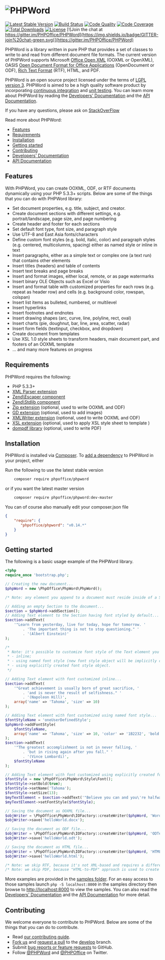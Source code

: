 # ![PHPWord](https://rawgit.com/PHPOffice/PHPWord/develop/docs/images/phpword.svg "PHPWord")

[![Latest Stable Version](https://poser.pugx.org/phpoffice/phpword/v/stable.png)](https://packagist.org/packages/phpoffice/phpword)
[![Build Status](https://travis-ci.org/PHPOffice/PHPWord.svg?branch=master)](https://travis-ci.org/PHPOffice/PHPWord)
[![Code Quality](https://scrutinizer-ci.com/g/PHPOffice/PHPWord/badges/quality-score.png?s=b5997ce59ac2816b4514f3a38de9900f6d492c1d)](https://scrutinizer-ci.com/g/PHPOffice/PHPWord/)
[![Code Coverage](https://scrutinizer-ci.com/g/PHPOffice/PHPWord/badges/coverage.png?s=742a98745725c562955440edc8d2c39d7ff5ae25)](https://scrutinizer-ci.com/g/PHPOffice/PHPWord/)
[![Total Downloads](https://poser.pugx.org/phpoffice/phpword/downloads.png)](https://packagist.org/packages/phpoffice/phpword)
[![License](https://poser.pugx.org/phpoffice/phpword/license.png)](https://packagist.org/packages/phpoffice/phpword)
[![Join the chat at https://gitter.im/PHPOffice/PHPWord](https://img.shields.io/badge/GITTER-join%20chat-green.svg)](https://gitter.im/PHPOffice/PHPWord)

PHPWord is a library written in pure PHP that provides a set of classes to write to and read from different document file formats. The current version of PHPWord supports Microsoft [Office Open XML](http://en.wikipedia.org/wiki/Office_Open_XML) (OOXML or OpenXML), OASIS [Open Document Format for Office Applications](http://en.wikipedia.org/wiki/OpenDocument) (OpenDocument or ODF), [Rich Text Format](http://en.wikipedia.org/wiki/Rich_Text_Format) (RTF), HTML, and PDF.

PHPWord is an open source project licensed under the terms of [LGPL version 3](https://github.com/PHPOffice/PHPWord/blob/develop/COPYING.LESSER). PHPWord is aimed to be a high quality software product by incorporating [continuous integration](https://travis-ci.org/PHPOffice/PHPWord) and [unit testing](http://phpoffice.github.io/PHPWord/coverage/develop/). You can learn more about PHPWord by reading the [Developers' Documentation](http://phpword.readthedocs.org/) and the [API Documentation](http://phpoffice.github.io/PHPWord/docs/develop/).

If you have any questions, please ask on [StackOverFlow](https://stackoverflow.com/questions/tagged/phpword)

Read more about PHPWord:

- [Features](#features)
- [Requirements](#requirements)
- [Installation](#installation)
- [Getting started](#getting-started)
- [Contributing](#contributing)
- [Developers' Documentation](http://phpword.readthedocs.org/)
- [API Documentation](http://phpoffice.github.io/PHPWord/docs/master/)

## Features

With PHPWord, you can create OOXML, ODF, or RTF documents dynamically using your PHP 5.3.3+ scripts. Below are some of the things that you can do with PHPWord library:

- Set document properties, e.g. title, subject, and creator.
- Create document sections with different settings, e.g. portrait/landscape, page size, and page numbering
- Create header and footer for each sections
- Set default font type, font size, and paragraph style
- Use UTF-8 and East Asia fonts/characters
- Define custom font styles (e.g. bold, italic, color) and paragraph styles (e.g. centered, multicolumns, spacing) either as named style or inline in text
- Insert paragraphs, either as a simple text or complex one (a text run) that contains other elements
- Insert titles (headers) and table of contents
- Insert text breaks and page breaks
- Insert and format images, either local, remote, or as page watermarks
- Insert binary OLE Objects such as Excel or Visio
- Insert and format table with customized properties for each rows (e.g. repeat as header row) and cells (e.g. background color, rowspan, colspan)
- Insert list items as bulleted, numbered, or multilevel
- Insert hyperlinks
- Insert footnotes and endnotes
- Insert drawing shapes (arc, curve, line, polyline, rect, oval)
- Insert charts (pie, doughnut, bar, line, area, scatter, radar)
- Insert form fields (textinput, checkbox, and dropdown)
- Create document from templates
- Use XSL 1.0 style sheets to transform headers, main document part, and footers of an OOXML template
- ... and many more features on progress

## Requirements

PHPWord requires the following:

- PHP 5.3.3+
- [XML Parser extension](http://www.php.net/manual/en/xml.installation.php)
- [Zend\Escaper component](http://framework.zend.com/manual/current/en/modules/zend.escaper.introduction.html)
- [Zend\Stdlib component](http://framework.zend.com/manual/current/en/modules/zend.stdlib.hydrator.html)
- [Zip extension](http://php.net/manual/en/book.zip.php) (optional, used to write OOXML and ODF)
- [GD extension](http://php.net/manual/en/book.image.php) (optional, used to add images)
- [XMLWriter extension](http://php.net/manual/en/book.xmlwriter.php) (optional, used to write OOXML and ODF)
- [XSL extension](http://php.net/manual/en/book.xsl.php) (optional, used to apply XSL style sheet to template )
- [dompdf library](https://github.com/dompdf/dompdf) (optional, used to write PDF)

## Installation

PHPWord is installed via [Composer](https://getcomposer.org/).
To [add a dependency](https://getcomposer.org/doc/04-schema.md#package-links>) to PHPWord in your project, either

Run the following to use the latest stable version
```sh
    composer require phpoffice/phpword
```
or if you want the latest master version
```sh
    composer require phpoffice/phpword:dev-master
```

You can of course also manually edit your composer.json file
```json
{
    "require": {
       "phpoffice/phpword": "v0.14.*"
    }
}
```

## Getting started

The following is a basic usage example of the PHPWord library.

```php
<?php
require_once 'bootstrap.php';

// Creating the new document...
$phpWord = new \PhpOffice\PhpWord\PhpWord();

/* Note: any element you append to a document must reside inside of a Section. */

// Adding an empty Section to the document...
$section = $phpWord->addSection();
// Adding Text element to the Section having font styled by default...
$section->addText(
    '"Learn from yesterday, live for today, hope for tomorrow. '
        . 'The important thing is not to stop questioning." '
        . '(Albert Einstein)'
);

/*
 * Note: it's possible to customize font style of the Text element you add in three ways:
 * - inline;
 * - using named font style (new font style object will be implicitly created);
 * - using explicitly created font style object.
 */

// Adding Text element with font customized inline...
$section->addText(
    '"Great achievement is usually born of great sacrifice, '
        . 'and is never the result of selfishness." '
        . '(Napoleon Hill)',
    array('name' => 'Tahoma', 'size' => 10)
);

// Adding Text element with font customized using named font style...
$fontStyleName = 'oneUserDefinedStyle';
$phpWord->addFontStyle(
    $fontStyleName,
    array('name' => 'Tahoma', 'size' => 10, 'color' => '1B2232', 'bold' => true)
);
$section->addText(
    '"The greatest accomplishment is not in never falling, '
        . 'but in rising again after you fall." '
        . '(Vince Lombardi)',
    $fontStyleName
);

// Adding Text element with font customized using explicitly created font style object...
$fontStyle = new \PhpOffice\PhpWord\Style\Font();
$fontStyle->setBold(true);
$fontStyle->setName('Tahoma');
$fontStyle->setSize(13);
$myTextElement = $section->addText('"Believe you can and you\'re halfway there." (Theodor Roosevelt)');
$myTextElement->setFontStyle($fontStyle);

// Saving the document as OOXML file...
$objWriter = \PhpOffice\PhpWord\IOFactory::createWriter($phpWord, 'Word2007');
$objWriter->save('helloWorld.docx');

// Saving the document as ODF file...
$objWriter = \PhpOffice\PhpWord\IOFactory::createWriter($phpWord, 'ODText');
$objWriter->save('helloWorld.odt');

// Saving the document as HTML file...
$objWriter = \PhpOffice\PhpWord\IOFactory::createWriter($phpWord, 'HTML');
$objWriter->save('helloWorld.html');

/* Note: we skip RTF, because it's not XML-based and requires a different example. */
/* Note: we skip PDF, because "HTML-to-PDF" approach is used to create PDF documents. */
```

More examples are provided in the [samples folder](samples/). For an easy access to those samples launch `php -S localhost:8000` in the samples directory then browse to [http://localhost:8000](http://localhost:8000) to view the samples.
You can also read the [Developers' Documentation](http://phpword.readthedocs.org/) and the [API Documentation](http://phpoffice.github.io/PHPWord/docs/master/) for more detail.

## Contributing

We welcome everyone to contribute to PHPWord. Below are some of the things that you can do to contribute.

- Read [our contributing guide](https://github.com/PHPOffice/PHPWord/blob/master/CONTRIBUTING.md).
- [Fork us](https://github.com/PHPOffice/PHPWord/fork) and [request a pull](https://github.com/PHPOffice/PHPWord/pulls) to the [develop](https://github.com/PHPOffice/PHPWord/tree/develop) branch.
- Submit [bug reports or feature requests](https://github.com/PHPOffice/PHPWord/issues) to GitHub.
- Follow [@PHPWord](https://twitter.com/PHPWord) and [@PHPOffice](https://twitter.com/PHPOffice) on Twitter.
